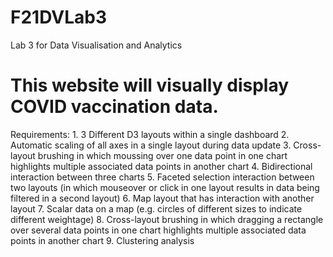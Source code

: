 # F21DVLab3
Lab 3 for Data Visualisation and Analytics

# This website will visually display COVID vaccination data.

Requirements: 1. 3 Different D3 layouts within a single dashboard
              2. Automatic scaling of all axes in a single layout during data update
              3. Cross-layout brushing in which moussing over one data point in one chart highlights multiple 
                 associated data points in another chart
              4. Bidirectional interaction between three charts
              5. Faceted selection interaction between two layouts (in which mouseover or click in one layout results in 
                 data being filtered in a second layout)
              6. Map layout that has interaction with another layout
              7. Scalar data on a map (e.g. circles of different sizes to indicate different weightage)
              8. Cross-layout brushing in which dragging a rectangle over several data points in one chart 
                 highlights multiple associated data points in another chart
              9. Clustering analysis
